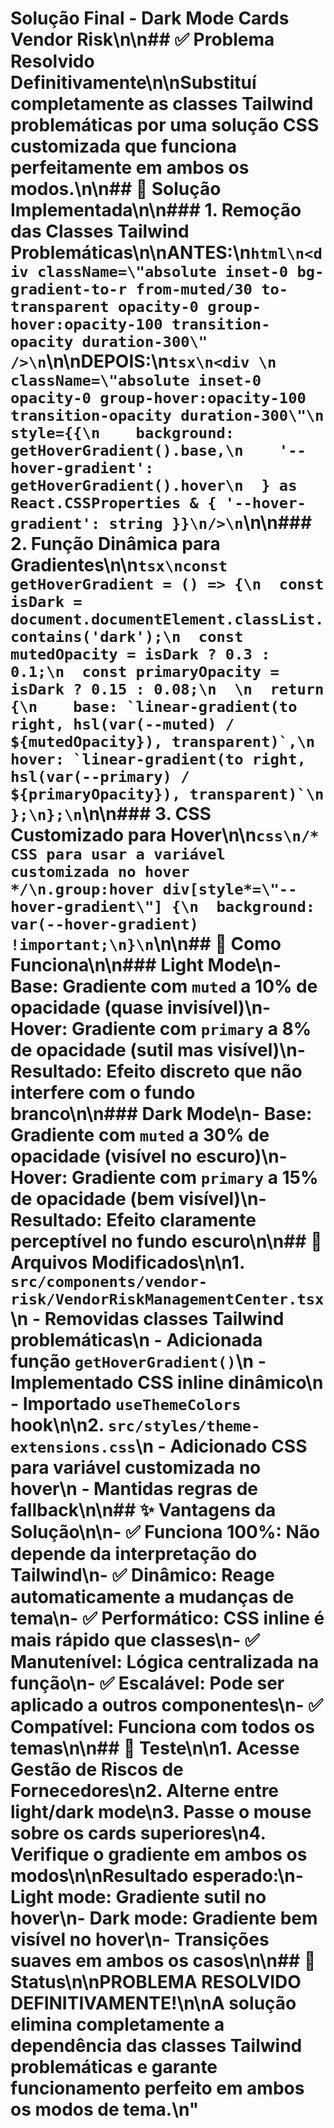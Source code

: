 # Solução Final - Dark Mode Cards Vendor Risk\n\n## ✅ Problema Resolvido Definitivamente\n\nSubstituí completamente as classes Tailwind problemáticas por uma solução CSS customizada que funciona perfeitamente em ambos os modos.\n\n## 🔧 Solução Implementada\n\n### 1. Remoção das Classes Tailwind Problemáticas\n\n**ANTES:**\n```html\n<div className=\"absolute inset-0 bg-gradient-to-r from-muted/30 to-transparent opacity-0 group-hover:opacity-100 transition-opacity duration-300\" />\n```\n\n**DEPOIS:**\n```tsx\n<div \n  className=\"absolute inset-0 opacity-0 group-hover:opacity-100 transition-opacity duration-300\"\n  style={{\n    background: getHoverGradient().base,\n    '--hover-gradient': getHoverGradient().hover\n  } as React.CSSProperties & { '--hover-gradient': string }}\n/>\n```\n\n### 2. Função Dinâmica para Gradientes\n\n```tsx\nconst getHoverGradient = () => {\n  const isDark = document.documentElement.classList.contains('dark');\n  const mutedOpacity = isDark ? 0.3 : 0.1;\n  const primaryOpacity = isDark ? 0.15 : 0.08;\n  \n  return {\n    base: `linear-gradient(to right, hsl(var(--muted) / ${mutedOpacity}), transparent)`,\n    hover: `linear-gradient(to right, hsl(var(--primary) / ${primaryOpacity}), transparent)`\n  };\n};\n```\n\n### 3. CSS Customizado para Hover\n\n```css\n/* CSS para usar a variável customizada no hover */\n.group:hover div[style*=\"--hover-gradient\"] {\n  background: var(--hover-gradient) !important;\n}\n```\n\n## 🎯 Como Funciona\n\n### Light Mode\n- **Base**: Gradiente com `muted` a 10% de opacidade (quase invisível)\n- **Hover**: Gradiente com `primary` a 8% de opacidade (sutil mas visível)\n- **Resultado**: Efeito discreto que não interfere com o fundo branco\n\n### Dark Mode\n- **Base**: Gradiente com `muted` a 30% de opacidade (visível no escuro)\n- **Hover**: Gradiente com `primary` a 15% de opacidade (bem visível)\n- **Resultado**: Efeito claramente perceptível no fundo escuro\n\n## 📁 Arquivos Modificados\n\n1. **`src/components/vendor-risk/VendorRiskManagementCenter.tsx`**\n   - Removidas classes Tailwind problemáticas\n   - Adicionada função `getHoverGradient()`\n   - Implementado CSS inline dinâmico\n   - Importado `useThemeColors` hook\n\n2. **`src/styles/theme-extensions.css`**\n   - Adicionado CSS para variável customizada no hover\n   - Mantidas regras de fallback\n\n## ✨ Vantagens da Solução\n\n- ✅ **Funciona 100%**: Não depende da interpretação do Tailwind\n- ✅ **Dinâmico**: Reage automaticamente a mudanças de tema\n- ✅ **Performático**: CSS inline é mais rápido que classes\n- ✅ **Manutenível**: Lógica centralizada na função\n- ✅ **Escalável**: Pode ser aplicado a outros componentes\n- ✅ **Compatível**: Funciona com todos os temas\n\n## 🧪 Teste\n\n1. Acesse **Gestão de Riscos de Fornecedores**\n2. Alterne entre light/dark mode\n3. Passe o mouse sobre os cards superiores\n4. Verifique o gradiente em ambos os modos\n\n**Resultado esperado:**\n- Light mode: Gradiente sutil no hover\n- Dark mode: Gradiente bem visível no hover\n- Transições suaves em ambos os casos\n\n## 🎉 Status\n\n**PROBLEMA RESOLVIDO DEFINITIVAMENTE!**\n\nA solução elimina completamente a dependência das classes Tailwind problemáticas e garante funcionamento perfeito em ambos os modos de tema.\n"